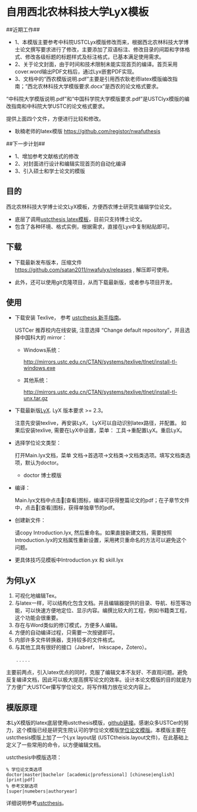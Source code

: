 # 自用西北农林科技大学LyX模板 #

##近期工作##

* 1、本模版主要参考中科院USTCLyx模版修改而来，根据西北农林科技大学博士论文撰写要求进行了修改，主要添加了双语标注、修改目录的间距和字体格式、修改各级标题的标题样式及标注格式，已基本满足使用需求。
* 2、关于论文封面，由于时间和技术限制未能实现首页的编译。首页采用cover.word输出PDF文档后，通过Lyx嵌套PDF实现。
* 3、文档中的“西农模版说明.pdf”主要是引用西农耿老师latex模版编改指南；“西北农林科技大学模版要求.docx”是西农的论文格式要求。

“中科院大学模版说明.pdf”和“中国科学院大学模版要求.pdf”是USTClyx模版的编改指南和中科院大学USTC的论文格式要求。

提供上面四个文件，方便进行比较和修改。

* 耿楠老师的latex模版
https://github.com/registor/nwafuthesis

##下一步计划##

* 1、增加参考文献格式的修改
* 2、对封面进行设计和编辑实现首页的自动化编译
* 3、引入硕士和学士论文的模版


## 目的 ##

西北农林科技大学博士论文LyX模板，方便西农博士研究生编辑学位论文。

* 底层了调用[ustcthesis latex模板](https://github.com/ustctug/ustcthesis)，目前只支持博士论文。
* 包含了各种环境、格式实例，根据需求，直接在Lyx中复制粘贴即可。

## 下载 ##

* 下载最新发布版本，压缩文件 https://github.com/satan2011/nwafulyx/releases , 解压即可使用。

* 此外，还可以使用git克隆项目，从而下载最新版，或者参与项目开发。

  
## 使用 ##

* 下载安装 Texlive， 参考 [ustcthesis 新手指南](https://github.com/ustctug/ustcthesis/wiki/新手指南)。

  USTCer 推荐校内在线安装, 注意选择 “Change default repository”，并且选择中国科大的 mirror：

  * Windows系统：

     <http://mirrors.ustc.edu.cn/CTAN/systems/texlive/tlnet/install-tl-windows.exe>

  * 其他系统：

    <http://mirrors.ustc.edu.cn/CTAN/systems/texlive/tlnet/install-tl-unx.tar.gz>

* 下载最新版[LyX](https://www.lyx.org/Download). LyX 版本要求 >= 2.3。

  注意先安装texlive，再安装LyX， LyX可以自动识别latex路径，并配置。 如果后安装texlive, 需要在LyX中设置，菜单： 工具->重配置LyX。重启LyX。

* 选择学位论文类型：

  打开Main.lyx文档，菜单 文档->首选项->文档类->文档类选项。填写文档类选项，默认为doctor。

  * doctor	  博士模版


* 编译：

  Main.lyx文档中点击👀[查看]图标，编译可获得整篇论文的pdf；在子章节文件中，点击👀[查看]图标，获得单独章节的pdf。

* 创建新文件：

  请copy Introduction.lyx, 然后重命名。如果直接新建文档，需要按照Introduction.lyx的文档属性重新设置，采用拷贝重命名的方法可以避免这个问题。

* 更具体技巧见模板中Introduction.yx 和 skill.lyx


## 为何LyX 

1. 可视化地编辑Tex。
2. 与latex一样，可以结构化包含文档。并且编辑器提供的目录、导航、标签等功能，可以快速方便地定位、显示内容。编撰比较大的工程，例如书籍类工程， 这个功能会很重要。
3. 存在与Word类似的修订模式，方便多人编辑。
4. 方便的自动编译过程，只需要一次按键即可。
5. 内部许多文件转换器，支持较多的文件格式。
6. 与其他工具有很好的接口（Jabref， Inkscape，Zotero）。

　　. . . . . 

主要前两点，引入latex优点的同时，克服了编辑文本不友好、不直观问题。避免反复编译文档，因此可以极大提高撰写论文的效率。设计本论文模版的目的就是为了方便广大USTCer攥写学位论文，将写作精力放在论文内容上。

## 模版原理

本LyX模版的latex底层使用ustcthesis模版，[github链接](https://github.com/ustctug/ustcthesis)。感谢众多USTCer的努力，这个模版已经是研究生院认可的学位论文模版[学位论文模版](https://gradschool.ustc.edu.cn/ylb/xw.html)。本模版主要在ustcthesis模版上加了一个Lyx layout层 (USTCtheisis.layout文件)，在此基础上定义了一些常用的命令，以方便编辑文档。

ustcthesis中模版选项：

````
% 学位论文类选项
doctor|master|bachelor [academic|professional] [chinese|english] [print|pdf]
% 参考文献选项
[super|numebers|authoryear]
````

详细说明参考[ustcthesis](https://github.com/ustctug/ustcthesis)。
